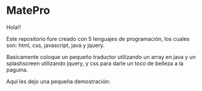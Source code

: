 # MatePro

Hola!!

Este repositorio fure creado con 5 lenguajes de programación, los cuales son: html, css, javascript, java y jquery.

Basicamente coloque un pequeño traductor utilizando un array en java  y un splashscreen utilizando jquery, y css para darle un toco de belleza a la paguina.




Aquí les dejo una pequeña demostración:

